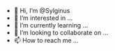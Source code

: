 - 👋 Hi, I’m @Sylginus
- 👀 I’m interested in ...
- 🌱 I’m currently learning ...
- 💞️ I’m looking to collaborate on ...
- 📫 How to reach me ...

<!---
Sylginus/Sylginus is a ✨ special ✨ repository because its `README.md` (this file) appears on your GitHub profile.
You can click the Preview link to take a look at your changes.
--->
